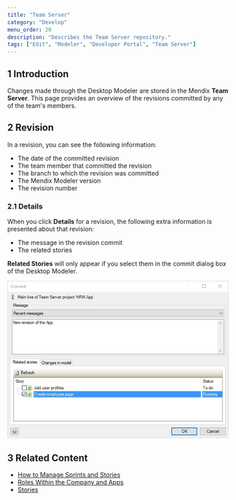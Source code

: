 ```yaml
---
title: "Team Server"
category: "Develop"
menu_order: 20
description: "Describes the Team Server repository."
tags: ["Edit", "Modeler", "Developer Portal", "Team Server"]
---
```


## 1 Introduction

Changes made through the Desktop Modeler are stored in the Mendix **Team Server**. This page provides an overview of the revisions committed by any of the team's members.

## 2 Revision

In a revision, you can see the following information:

* The date of the committed revision
* The team member that committed the revision
* The branch to which the revision was committed
* The Mendix Modeler version
* The revision number

### 2.1 Details

When you click **Details** for a revision, the following extra information is presented about that revision:

* The message in the revision commit
* The related stories

**Related Stories** will only appear if you select them in the commit dialog box of the Desktop Modeler.

![](attachments/teamserver-commit.jpg)

## 3 Related Content

* [How to Manage Sprints and Stories](/developerportal/howto/managing-your-application-requirements-with-mendix)
* [Roles Within the Company and Apps](/developerportal/general/company-app-roles)
* [Stories](/developerportal/collaborate/stories)
